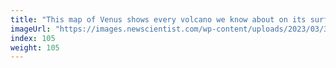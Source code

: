 ```yaml
---
title: "This map of Venus shows every volcano we know about on its surface"
imageUrl: "https://images.newscientist.com/wp-content/uploads/2023/03/30125556/SEI_150233936.jpg?width=600"
index: 105
weight: 105
---
```

